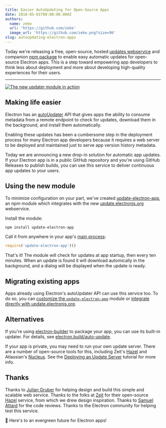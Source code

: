 ```yaml
---
title: Easier AutoUpdating for Open-Source Apps
date: 2018-05-01T00:00:00.000Z
authors:
  name: zeke
  url: 'https://github.com/zeke'
  image_url: 'https://github.com/zeke.png?size=96'
slug: autoupdating-electron-apps
---
```

Today we're releasing a free, open-source, hosted
[updates webservice][update.electronjs.org] and companion
[npm package][update-electron-app]
to enable easy automatic updates for open-source Electron apps. This is a step
toward empowering app developers to think less about
deployment and more about developing high-quality experiences for their users.

---

[![The new updater module in action](https://user-images.githubusercontent.com/2289/39480716-e9990910-4d1d-11e8-8901-9549c6ff6050.png)](https://github.com/electron/update-electron-app)

## Making life easier

Electron has an [autoUpdater] API that gives apps the ability to
consume metadata from a remote endpoint to check for updates, download them
in the background, and install them automatically.

Enabling these updates has been a cumbersome step in the deployment process
for many Electron app developers because it requires a web server to be deployed
and maintained just to serve app version history metadata.

Today we are announcing a new drop-in solution for automatic app updates.
If your Electron app is in a public GitHub repository and you're using
GitHub Releases to publish builds, you can use this service to deliver
continuous app updates to your users.

## Using the new module

To minimize configuration on your part, we've created [update-electron-app],
an npm module which integrates with the new [update.electronjs.org] webservice.

Install the module:

```sh
npm install update-electron-app
```

Call it from anywhere in your app's [main process]:

```js
require('update-electron-app')()
```

That's it! The module will check for updates at app startup, then
every ten minutes. When an update is found it will download automically
in the background, and a dialog will be displayed when the update is ready.

## Migrating existing apps

Apps already using Electron's autoUpdater API can use this service too.
To do so, you can
[customize the `update-electron-app`][update-electron-app] module
or
[integrate directly with update.electronjs.org][update.electronjs.org].

## Alternatives

If you're using [electron-builder] to package your app, you can use its
built-in updater. For details, see
[electron.build/auto-update](https://www.electron.build/auto-update).

If your app is private, you may need to run your own update server. There are
a number of open-source tools for this, including Zeit's [Hazel] and
Atlassian's [Nucleus]. See the [Deploying an Update Server] tutorial for more
info.

## Thanks

Thanks to [Julian Gruber] for helping design and build this simple and scalable
web service. Thanks to the folks at [Zeit] for their open-source [Hazel]
service, from which we drew design inspiration. Thanks to [Samuel Attard] for
the code reviews. Thanks to the Electron community for helping test this
service.

🌲 Here's to an evergreen future for Electron apps!

[autoUpdater]: https://electronjs.org/docs/tutorial/updates
[electron-builder]: https://github.com/electron-userland/electron-builder
[Hazel]: https://github.com/zeit/hazel
[Julian Gruber]: http://juliangruber.com/
[main process]: https://electronjs.org/docs/glossary#main-process
[Deploying an Update Server]: https://electronjs.org/docs/tutorial/updates#step-1-deploying-an-update-server
[Nucleus]: https://github.com/atlassian/nucleus
[Samuel Attard]: https://www.samuelattard.com/
[update-electron-app]: https://github.com/electron/update-electron-app
[update.electronjs.org]: https://github.com/electron/update.electronjs.org
[Zeit]: https://zeit.co
